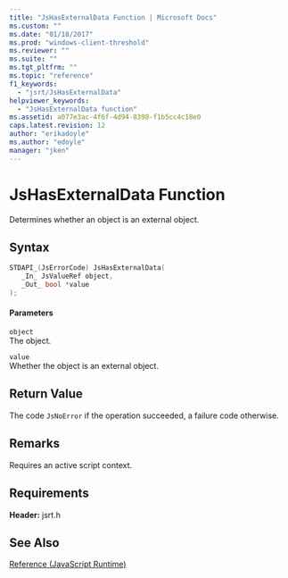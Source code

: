 ```yaml
---
title: "JsHasExternalData Function | Microsoft Docs"
ms.custom: ""
ms.date: "01/18/2017"
ms.prod: "windows-client-threshold"
ms.reviewer: ""
ms.suite: ""
ms.tgt_pltfrm: ""
ms.topic: "reference"
f1_keywords: 
  - "jsrt/JsHasExternalData"
helpviewer_keywords: 
  - "JsHasExternalData function"
ms.assetid: a077e3ac-4f6f-4d94-8398-f1b5cc4c18e0
caps.latest.revision: 12
author: "erikadoyle"
ms.author: "edoyle"
manager: "jken"
---
```

# JsHasExternalData Function
Determines whether an object is an external object.  
  
## Syntax  
  
```cpp  
STDAPI_(JsErrorCode) JsHasExternalData(  
   _In_ JsValueRef object,  
   _Out_ bool *value  
);  
```  
  
#### Parameters  
 `object`  
 The object.  
  
 `value`  
 Whether the object is an external object.  
  
## Return Value  
 The code `JsNoError` if the operation succeeded, a failure code otherwise.  
  
## Remarks  
 Requires an active script context.  
  
## Requirements  
 **Header:** jsrt.h  
  
## See Also  
 [Reference (JavaScript Runtime)](../chakra-hosting/reference-javascript-runtime.md)